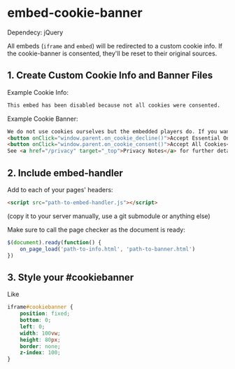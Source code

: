 # embed-cookie-banner

Dependecy: jQuery

All embeds (`iframe` and `embed`) will be redirected to a custom cookie info. If the cookie-banner is consented, they'll be reset to their original sources.

## 1. Create Custom Cookie Info and Banner Files

Example Cookie Info:
```html
This embed has been disabled because not all cookies were consented.
```

Example Cookie Banner:
```html
We do not use cookies ourselves but the embedded players do. If you want to use them, please consent all cookies. Accepting essential cookies will disable the players.<br>
<button onClick="window.parent.on_cookie_decline()">Accept Essential Only</button>
<button onClick="window.parent.on_cookie_consent()">Accept All Cookies</button>
See <a href="/privacy" target="_top">Privacy Notes</a> for further details.
```

## 2. Include embed-handler

Add to each of your pages' headers:
```html
<script src="path-to-embed-handler.js"></script>
```
(copy it to your server manually, use a git submodule or anything else)

Make sure to call the page checker as the document is ready:
```javascript
$(document).ready(function() {
    on_page_load('path-to-info.html', 'path-to-banner.html')
})
```

## 3. Style your #cookiebanner

Like
```css
iframe#cookiebanner {
    position: fixed;
    bottom: 0;
    left: 0;
    width: 100vw;
    height: 80px;
    border: none;
    z-index: 100;
}
```